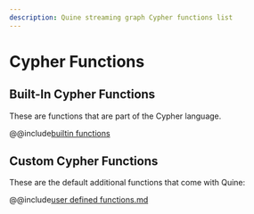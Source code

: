 ```yaml
---
description: Quine streaming graph Cypher functions list
---
```

# Cypher Functions

## Built-In Cypher Functions

These are functions that are part of the Cypher language.

@@include[builtin functions]($generated$/reference/cypher-builtin-functions.md)


## Custom Cypher Functions

These are the default additional functions that come with Quine:

@@include[user defined functions.md]($generated$/reference/cypher-user-defined-functions.md)
